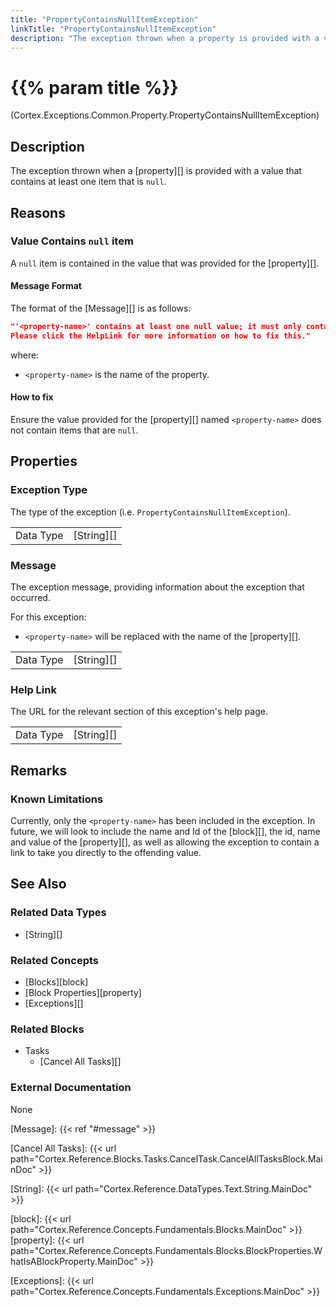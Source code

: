 ```yaml
---
title: "PropertyContainsNullItemException"
linkTitle: "PropertyContainsNullItemException"
description: "The exception thrown when a property is provided with a value that contains at least one item that is `null`."
---
```


# {{% param title %}}

<p class="namespace">(Cortex.Exceptions.Common.Property.PropertyContainsNullItemException)</p>

## Description

The exception thrown when a [property][] is provided with a value that contains at least one item that is `null`.

## Reasons

### Value Contains `null` item

A `null` item is contained in the value that was provided for the [property][].

#### Message Format

The format of the [Message][] is as follows:

```json
"'<property-name>' contains at least one null value; it must only contain values that are not null.
Please click the HelpLink for more information on how to fix this."
```

where:

* `<property-name>` is the name of the property.

#### How to fix

Ensure the value provided for the [property][] named `<property-name>` does not contain items that are `null`.

## Properties

### Exception Type

The type of the exception (i.e. `PropertyContainsNullItemException`).

| | |
|-----------|------------|
| Data Type | [String][] |

### Message

The exception message, providing information about the exception that occurred.

For this exception:

* `<property-name>` will be replaced with the name of the [property][].

| | |
|-----------|------------|
| Data Type | [String][] |

### Help Link

The URL for the relevant section of this exception's help page.

| | |
|-----------|------------|
| Data Type | [String][] |

## Remarks

### Known Limitations

Currently, only the `<property-name>` has been included in the exception. In future, we will look to include the name and Id of the [block][], the id, name and value of the [property][], as well as allowing the exception to contain a link to take you directly to the offending value.

## See Also

### Related Data Types

* [String][]

### Related Concepts

* [Blocks][block]
* [Block Properties][property]
* [Exceptions][]

### Related Blocks

* Tasks
  * [Cancel All Tasks][]
  
### External Documentation

None

[Message]: {{< ref "#message" >}}

[Cancel All Tasks]: {{< url path="Cortex.Reference.Blocks.Tasks.CancelTask.CancelAllTasksBlock.MainDoc" >}}

[String]: {{< url path="Cortex.Reference.DataTypes.Text.String.MainDoc" >}}

[block]: {{< url path="Cortex.Reference.Concepts.Fundamentals.Blocks.MainDoc" >}}
[property]: {{< url path="Cortex.Reference.Concepts.Fundamentals.Blocks.BlockProperties.WhatIsABlockProperty.MainDoc" >}}

[Exceptions]: {{< url path="Cortex.Reference.Concepts.Fundamentals.Exceptions.MainDoc" >}}
